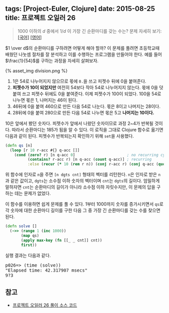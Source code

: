 tags: [Project-Euler, Clojure]
date: 2015-08-25
title: 프로젝트 오일러 26
---
> 1000 이하의 $d$ 중에서 $1/d$ 이 가장 긴 순환마디를 갖는 수는?
> 문제 자세히 보기: [[국어]](http://euler.synap.co.kr/prob_detail.php?id=26) [[영어]](https://projecteuler.net/problem=26)

$1 \over d$의 순환마디를 구하려면 어떻게 해야 할까? 이 문제를 풀려면 초등학교때 배웠던 나눗셈 절차를 잘 분석하고 이를 수행하는 프로그램을 만들어야 한다. 예를 들어 $\frac{1}{54}$를 구하는 과정을 자세히 살펴보자.<!--more-->

{% asset_img division.png %}

1. 1은 54로 나누어지지 않으므로 몫에 `0.`을 쓰고 피젯수 뒤에 0을 붙여준다.
2. **피젯수가 10이 되었지만** 여전히 54보다 작아 54로 나누어지지 않는다. 몫에 0을 덧붙여 쓰고 피젯수 뒤에도 0을 붙여준다. 이제 피젯수가 100이 되었다. 100을 54로 나누면 몫은 1, 나머지는 46이 된다.
3. 46뒤에 0을 붙여 460으로 만든 다음 54로 나눈다. 몫은 8이고 나머지는 28이다.
4. 28뒤에 0을 붙여 280으로 만든 다음 54로 나누면 몫은 5고 **나머지는 10이다.**

10은 앞에서 봤던 숫자다. 피젯수가 앞에서 나왔던 숫자이므로 과정 2~4가 반복될 것이다. 따라서 순환마디는 185가 됨을 알 수 있다. 이 로직을 그대로 Clojure 함수로 옮기면 다음과 같이 된다. 피젯수가 반복되는지 확인하기 위해 `set`을 사용했다.

```clojure
(defn qs [n]
  (loop [r 10 r-acc #{} q-acc []]
    (cond (zero? r) [n q-acc 0]                       ; no recurring cycle
          (contains? r-acc r) [n q-acc (count q-acc)] ; recurring
          :else (recur (* 10 (rem r n)) (conj r-acc r) (conj q-acc (quot r n))))))
```

위 함수에 인자로 `n`을 주면 `[n dgts cnt]` 형태의 벡터를 리턴한다. `n`은 인자로 받은 `n`과 같은 값이고, `dgts`는 소수점 이하 숫자의 벡터이며 `cnt`는 `dgts`의 길이다. 엄밀하게 말하자면 `cnt`는 순환마디의 길이가 아니라 소수점 이하 자릿수지만, 이 문제의 답을 구하는 데는 문제가 없었다.

이 함수를 이용하면 쉽게 문제를 풀 수 있다. 1부터 1000까지 숫자를 증가시키면서 `qs`로 각 숫자에 대한 순환마디 길이를 구한 다음 그 중 가장 긴 순환마디를 갖는 수를 찾으면 된다.

```clojure
(defn solve []
  (->> (range 1 (inc 1000))
       (map qs)
       (apply max-key (fn [[_ _ cnt]] cnt))
       first))
```

실행 결과는 다음과 같다.

<pre class="console">p026=> (time (solve))
"Elapsed time: 42.317907 msecs"
9?3
</pre>

## 참고
* [프로젝트 오일러 26 풀이 소스 코드](https://github.com/ntalbs/euler/blob/master/src/p026.clj)
